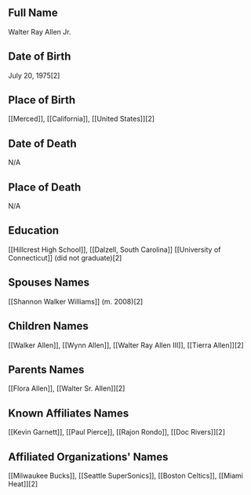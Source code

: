 ## Full Name
Walter Ray Allen Jr.

## Date of Birth
July 20, 1975[2]

## Place of Birth
[[Merced]], [[California]], [[United States]][2]

## Date of Death
N/A

## Place of Death
N/A

## Education
[[Hillcrest High School]], [[Dalzell, South Carolina]]
[[University of Connecticut]] (did not graduate)[2]

## Spouses Names
[[Shannon Walker Williams]] (m. 2008)[2]

## Children Names
[[Walker Allen]], [[Wynn Allen]], [[Walter Ray Allen III]], [[Tierra Allen]][2]

## Parents Names
[[Flora Allen]], [[Walter Sr. Allen]][2]

## Known Affiliates Names
[[Kevin Garnett]], [[Paul Pierce]], [[Rajon Rondo]], [[Doc Rivers]][2]

## Affiliated Organizations' Names
[[Milwaukee Bucks]], [[Seattle SuperSonics]], [[Boston Celtics]], [[Miami Heat]][2]

